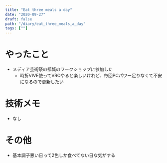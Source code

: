 ```yaml
---
title: "Eat three meals a day"
date: "2020-09-27"
draft: false
path: "/diary/eat_three_meals_a_day"
tags: [""]
---
```


# やったこと

+ メディア芸術祭の都城のワークショップに参加した
  + 時折VIVE使ってVRCやると楽しいけれど、毎回PCパワー足りなくて不安になるので更新したい

# 技術メモ

+ なし

# その他

+ 基本調子悪い日って2色しか食べてない日な気がする